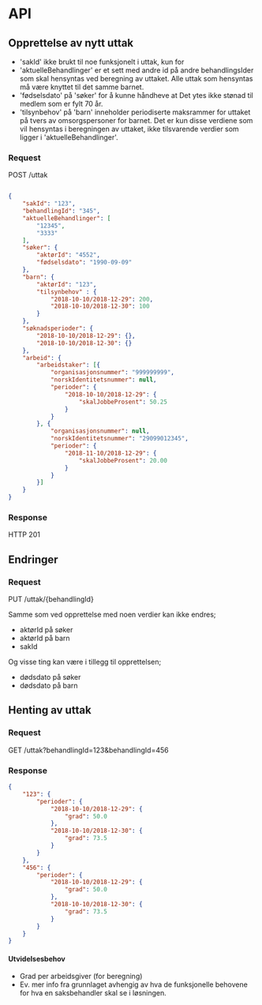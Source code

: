 # API

## Opprettelse av nytt uttak
- 'sakId' ikke brukt til noe funksjonelt i uttak, kun for 
- 'aktuelleBehandlinger' er et sett med andre id på andre behandlingsIder som skal hensyntas ved beregning av uttaket. Alle uttak som hensyntas må være knyttet til det samme barnet.
- 'fødselsdato' på 'søker' for å kunne håndheve at Det ytes ikke stønad til medlem som er fylt 70 år.
- 'tilsynbehov' på 'barn' inneholder periodiserte maksrammer for uttaket på tvers av omsorgspersoner for barnet. Det er kun disse verdiene som vil hensyntas i beregningen av uttaket, ikke tilsvarende verdier som ligger i 'aktuelleBehandlinger'. 

### Request
POST /uttak

```json

{
    "sakId": "123",
    "behandlingId": "345",
    "aktuelleBehandlinger": [
        "12345",
        "3333"
    ],
    "søker": {
        "aktørId": "4552",
        "fødselsdato": "1990-09-09"
    },
    "barn": {
        "aktørId": "123",
        "tilsynbehov" : {
            "2018-10-10/2018-12-29": 200,
            "2018-10-10/2018-12-30": 100
        }
    },
    "søknadsperioder": {
        "2018-10-10/2018-12-29": {},
        "2018-10-10/2018-12-30": {}
    },
    "arbeid": {
        "arbeidstaker": [{
            "organisasjonsnummer": "999999999",
            "norskIdentitetsnummer": null,
            "perioder": {
                "2018-10-10/2018-12-29": {
                    "skalJobbeProsent": 50.25
                }
            }
        }, {
            "organisasjonsnummer": null,
            "norskIdentitetsnummer": "29099012345",
            "perioder": {
                "2018-11-10/2018-12-29": {
                    "skalJobbeProsent": 20.00
                }
            }
        }]
    }
}
```

### Response
HTTP 201

## Endringer
### Request
PUT /uttak/{behandlingId}

Samme som ved opprettelse med noen verdier kan ikke endres;

- aktørId på søker
- aktørId på barn
- sakId

Og visse ting kan være i tillegg til opprettelsen;

- dødsdato på søker
- dødsdato på barn

## Henting av uttak
### Request
GET /uttak?behandlingId=123&behandlingId=456
### Response
```json
{
    "123": {
        "perioder": {
            "2018-10-10/2018-12-29": {
                "grad": 50.0
            },
            "2018-10-10/2018-12-30": {
                "grad": 73.5
            }
        }
    },
    "456": {
        "perioder": {
            "2018-10-10/2018-12-29": {
                "grad": 50.0
            },
            "2018-10-10/2018-12-30": {
                "grad": 73.5
            }
        }
    }
}
```
#### Utvidelsesbehov
- Grad per arbeidsgiver (for beregning)
- Ev. mer info fra grunnlaget avhengig av hva de funksjonelle behovene for hva en saksbehandler skal se i løsningen.
